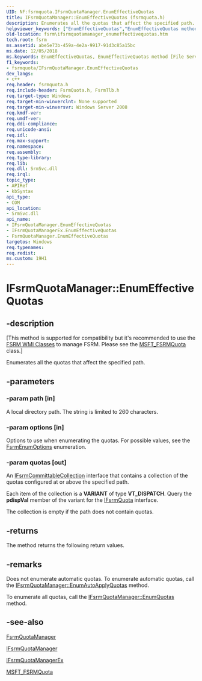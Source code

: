 ```yaml
---
UID: NF:fsrmquota.IFsrmQuotaManager.EnumEffectiveQuotas
title: IFsrmQuotaManager::EnumEffectiveQuotas (fsrmquota.h)
description: Enumerates all the quotas that affect the specified path.
helpviewer_keywords: ["EnumEffectiveQuotas","EnumEffectiveQuotas method [File Server Resource Manager]","EnumEffectiveQuotas method [File Server Resource Manager]","FsrmQuotaManager class","EnumEffectiveQuotas method [File Server Resource Manager]","IFsrmQuotaManager interface","EnumEffectiveQuotas method [File Server Resource Manager]","IFsrmQuotaManagerEx interface","FsrmQuotaManager class [File Server Resource Manager]","EnumEffectiveQuotas method","IFsrmQuotaManager interface [File Server Resource Manager]","EnumEffectiveQuotas method","IFsrmQuotaManager.EnumEffectiveQuotas","IFsrmQuotaManager::EnumEffectiveQuotas","IFsrmQuotaManagerEx interface [File Server Resource Manager]","EnumEffectiveQuotas method","IFsrmQuotaManagerEx::EnumEffectiveQuotas","fs.ifsrmquotamanager_enumeffectivequotas","fsrm.ifsrmquotamanager_enumeffectivequotas","fsrmquota/IFsrmQuotaManager::EnumEffectiveQuotas","fsrmquota/IFsrmQuotaManagerEx::EnumEffectiveQuotas"]
old-location: fsrm\ifsrmquotamanager_enumeffectivequotas.htm
tech.root: fsrm
ms.assetid: abe5e73b-459a-4e2a-9917-91d3c85a15bc
ms.date: 12/05/2018
ms.keywords: EnumEffectiveQuotas, EnumEffectiveQuotas method [File Server Resource Manager], EnumEffectiveQuotas method [File Server Resource Manager],FsrmQuotaManager class, EnumEffectiveQuotas method [File Server Resource Manager],IFsrmQuotaManager interface, EnumEffectiveQuotas method [File Server Resource Manager],IFsrmQuotaManagerEx interface, FsrmQuotaManager class [File Server Resource Manager],EnumEffectiveQuotas method, IFsrmQuotaManager interface [File Server Resource Manager],EnumEffectiveQuotas method, IFsrmQuotaManager.EnumEffectiveQuotas, IFsrmQuotaManager::EnumEffectiveQuotas, IFsrmQuotaManagerEx interface [File Server Resource Manager],EnumEffectiveQuotas method, IFsrmQuotaManagerEx::EnumEffectiveQuotas, fs.ifsrmquotamanager_enumeffectivequotas, fsrm.ifsrmquotamanager_enumeffectivequotas, fsrmquota/IFsrmQuotaManager::EnumEffectiveQuotas, fsrmquota/IFsrmQuotaManagerEx::EnumEffectiveQuotas
f1_keywords:
- fsrmquota/IFsrmQuotaManager.EnumEffectiveQuotas
dev_langs:
- c++
req.header: fsrmquota.h
req.include-header: FsrmQuota.h, FsrmTlb.h
req.target-type: Windows
req.target-min-winverclnt: None supported
req.target-min-winversvr: Windows Server 2008
req.kmdf-ver: 
req.umdf-ver: 
req.ddi-compliance: 
req.unicode-ansi: 
req.idl: 
req.max-support: 
req.namespace: 
req.assembly: 
req.type-library: 
req.lib: 
req.dll: SrmSvc.dll
req.irql: 
topic_type:
- APIRef
- kbSyntax
api_type:
- COM
api_location:
- SrmSvc.dll
api_name:
- IFsrmQuotaManager.EnumEffectiveQuotas
- IFsrmQuotaManagerEx.EnumEffectiveQuotas
- FsrmQuotaManager.EnumEffectiveQuotas
targetos: Windows
req.typenames: 
req.redist: 
ms.custom: 19H1
---
```


# IFsrmQuotaManager::EnumEffectiveQuotas


## -description


<p class="CCE_Message">[This method is supported for compatibility but it's recommended to use the 
    <a href="https://docs.microsoft.com/previous-versions/windows/desktop/fsrm/fsrm-wmi-classes">FSRM WMI Classes</a> to manage FSRM. Please see the 
    <a href="https://docs.microsoft.com/previous-versions/windows/desktop/fsrm/msft-fsrmquota">MSFT_FSRMQuota</a> class.]

Enumerates all the quotas that affect the specified path.


## -parameters




### -param path [in]

A local directory path. The string is limited to 260 characters.


### -param options [in]

Options to use when enumerating the quotas. For possible values, see the 
      <a href="https://docs.microsoft.com/windows/desktop/api/fsrmenums/ne-fsrmenums-fsrmenumoptions">FsrmEnumOptions</a> enumeration.


### -param quotas [out]

An <a href="https://docs.microsoft.com/previous-versions/windows/desktop/api/fsrm/nn-fsrm-ifsrmcommittablecollection">IFsrmCommittableCollection</a> interface 
       that contains a collection of the quotas configured at or above the specified path.

Each item of the collection is a <b>VARIANT</b> of type 
       <b>VT_DISPATCH</b>. Query the <b>pdispVal</b> member of the variant for 
       the <a href="https://docs.microsoft.com/previous-versions/windows/desktop/api/fsrmquota/nn-fsrmquota-ifsrmquota">IFsrmQuota</a> interface.

The collection is empty if the path does not contain quotas.


## -returns



The method returns the following return values.




## -remarks



Does not enumerate automatic quotas. To enumerate automatic quotas, call the 
    <a href="https://docs.microsoft.com/previous-versions/windows/desktop/api/fsrmquota/nf-fsrmquota-ifsrmquotamanager-enumautoapplyquotas">IFsrmQuotaManager::EnumAutoApplyQuotas</a> 
    method.

To enumerate all quotas, call the 
    <a href="https://docs.microsoft.com/previous-versions/windows/desktop/api/fsrmquota/nf-fsrmquota-ifsrmquotamanager-enumquotas">IFsrmQuotaManager::EnumQuotas</a> method.




## -see-also




<a href="https://docs.microsoft.com/previous-versions/windows/desktop/fsrm/fsrmquotamanager">FsrmQuotaManager</a>



<a href="https://docs.microsoft.com/previous-versions/windows/desktop/api/fsrmquota/nn-fsrmquota-ifsrmquotamanager">IFsrmQuotaManager</a>



<a href="https://docs.microsoft.com/previous-versions/windows/desktop/api/fsrmquota/nn-fsrmquota-ifsrmquotamanagerex">IFsrmQuotaManagerEx</a>



<a href="https://docs.microsoft.com/previous-versions/windows/desktop/fsrm/msft-fsrmquota">MSFT_FSRMQuota</a>
 

 

